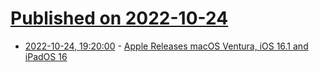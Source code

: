 # [Published on 2022-10-24](index.md)

* [2022-10-24, 19:20:00](https://apple.slashdot.org/story/22/10/24/1817243/apple-releases-macos-ventura-ios-161-and-ipados-16?utm_source=rss1.0mainlinkanon&utm_medium=feed) - [Apple Releases macOS Ventura, iOS 16.1 and iPadOS 16](https://apple.slashdot.org/story/22/10/24/1817243/apple-releases-macos-ventura-ios-161-and-ipados-16?utm_source=rss1.0mainlinkanon&utm_medium=feed)
